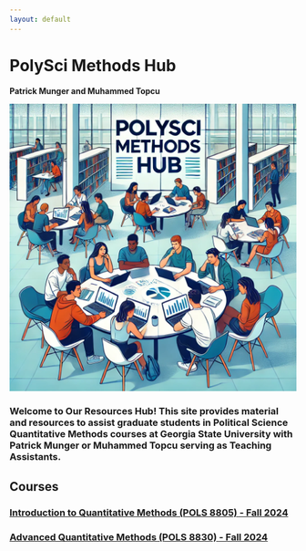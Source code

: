 ```yaml
---
layout: default
---
```

# PolySci Methods Hub
**Patrick Munger and Muhammed Topcu**

![Image generated OpenAI's DALL-E.](/homepage_pic.png)

### **Welcome to Our Resources Hub!** This site provides material and resources to assist graduate students in Political Science Quantitative Methods courses at Georgia State University with Patrick Munger or Muhammed Topcu serving as Teaching Assistants.  

## Courses 
### [Introduction to Quantitative Methods (POLS 8805) - Fall 2024](docs/8805_fall24.md)
### [Advanced Quantitative Methods (POLS 8830) - Fall 2024](docs/8830_fall24.md)
